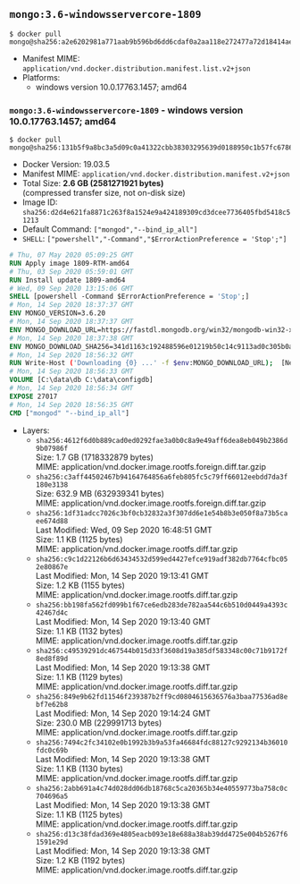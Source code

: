 ## `mongo:3.6-windowsservercore-1809`

```console
$ docker pull mongo@sha256:a2e6202981a771aab9b596bd6dd6cdaf0a2aa118e272477a72d18414aef95f00
```

-	Manifest MIME: `application/vnd.docker.distribution.manifest.list.v2+json`
-	Platforms:
	-	windows version 10.0.17763.1457; amd64

### `mongo:3.6-windowsservercore-1809` - windows version 10.0.17763.1457; amd64

```console
$ docker pull mongo@sha256:131b5f9a8bc3a5d09c0a41322cbb38303295639d0188950c1b57fc67864a9ecb
```

-	Docker Version: 19.03.5
-	Manifest MIME: `application/vnd.docker.distribution.manifest.v2+json`
-	Total Size: **2.6 GB (2581271921 bytes)**  
	(compressed transfer size, not on-disk size)
-	Image ID: `sha256:d2d4e621fa8871c263f8a1524e9a424189309cd3dcee7736405fbd5418c51213`
-	Default Command: `["mongod","--bind_ip_all"]`
-	`SHELL`: `["powershell","-Command","$ErrorActionPreference = 'Stop';"]`

```dockerfile
# Thu, 07 May 2020 05:09:25 GMT
RUN Apply image 1809-RTM-amd64
# Thu, 03 Sep 2020 05:59:01 GMT
RUN Install update 1809-amd64
# Wed, 09 Sep 2020 13:15:06 GMT
SHELL [powershell -Command $ErrorActionPreference = 'Stop';]
# Mon, 14 Sep 2020 18:37:37 GMT
ENV MONGO_VERSION=3.6.20
# Mon, 14 Sep 2020 18:37:37 GMT
ENV MONGO_DOWNLOAD_URL=https://fastdl.mongodb.org/win32/mongodb-win32-x86_64-2008plus-ssl-3.6.20-signed.msi
# Mon, 14 Sep 2020 18:37:38 GMT
ENV MONGO_DOWNLOAD_SHA256=341d1163c192488596e01219b50c14c9113ad0c305b0aef73f271d9746e44aa1
# Mon, 14 Sep 2020 18:56:32 GMT
RUN Write-Host ('Downloading {0} ...' -f $env:MONGO_DOWNLOAD_URL); 	[Net.ServicePointManager]::SecurityProtocol = [Net.SecurityProtocolType]::Tls12; 	(New-Object System.Net.WebClient).DownloadFile($env:MONGO_DOWNLOAD_URL, 'mongo.msi'); 		if ($env:MONGO_DOWNLOAD_SHA256) { 		Write-Host ('Verifying sha256 ({0}) ...' -f $env:MONGO_DOWNLOAD_SHA256); 		if ((Get-FileHash mongo.msi -Algorithm sha256).Hash -ne $env:MONGO_DOWNLOAD_SHA256) { 			Write-Host 'FAILED!'; 			exit 1; 		}; 	}; 		Write-Host 'Installing ...'; 	Start-Process msiexec -Wait 		-ArgumentList @( 			'/i', 			'mongo.msi', 			'/quiet', 			'/qn', 			'INSTALLLOCATION=C:\mongodb', 			'ADDLOCAL=all' 		); 	$env:PATH = 'C:\mongodb\bin;' + $env:PATH; 	[Environment]::SetEnvironmentVariable('PATH', $env:PATH, [EnvironmentVariableTarget]::Machine); 		Write-Host 'Verifying install ...'; 	Write-Host '  mongo --version'; mongo --version; 	Write-Host '  mongod --version'; mongod --version; 		Write-Host 'Removing ...'; 	Remove-Item C:\windows\installer\*.msi -Force; 	Remove-Item mongo.msi -Force; 		Write-Host 'Complete.';
# Mon, 14 Sep 2020 18:56:33 GMT
VOLUME [C:\data\db C:\data\configdb]
# Mon, 14 Sep 2020 18:56:34 GMT
EXPOSE 27017
# Mon, 14 Sep 2020 18:56:35 GMT
CMD ["mongod" "--bind_ip_all"]
```

-	Layers:
	-	`sha256:4612f6d0b889cad0ed0292fae3a0b0c8a9e49aff6dea8eb049b2386d9b07986f`  
		Size: 1.7 GB (1718332879 bytes)  
		MIME: application/vnd.docker.image.rootfs.foreign.diff.tar.gzip
	-	`sha256:c3aff44502467b94164764856a6feb805fc5c79ff66012eebdd7da3f180e3138`  
		Size: 632.9 MB (632939341 bytes)  
		MIME: application/vnd.docker.image.rootfs.foreign.diff.tar.gzip
	-	`sha256:1df31adcc7026c3bf0cb32832a3f307dd6e1e54b8b3e050f8a73b5caee674d88`  
		Last Modified: Wed, 09 Sep 2020 16:48:51 GMT  
		Size: 1.1 KB (1125 bytes)  
		MIME: application/vnd.docker.image.rootfs.diff.tar.gzip
	-	`sha256:c9c1d22126b6d63434532d599ed4427efce919adf382db7764cfbc052e80867e`  
		Last Modified: Mon, 14 Sep 2020 19:13:41 GMT  
		Size: 1.2 KB (1155 bytes)  
		MIME: application/vnd.docker.image.rootfs.diff.tar.gzip
	-	`sha256:bb198fa562fd099b1f67ce6edb283de782aa544c6b510d0449a4393c42467d4c`  
		Last Modified: Mon, 14 Sep 2020 19:13:40 GMT  
		Size: 1.1 KB (1132 bytes)  
		MIME: application/vnd.docker.image.rootfs.diff.tar.gzip
	-	`sha256:c49539291dc467544b015d33f3608d19a385df583348c00c71b9172f8ed8f89d`  
		Last Modified: Mon, 14 Sep 2020 19:13:38 GMT  
		Size: 1.1 KB (1129 bytes)  
		MIME: application/vnd.docker.image.rootfs.diff.tar.gzip
	-	`sha256:849e9b62fd11546f239387b2ff9cd0804615636576a3baa77536ad8ebf7e62b8`  
		Last Modified: Mon, 14 Sep 2020 19:14:24 GMT  
		Size: 230.0 MB (229991713 bytes)  
		MIME: application/vnd.docker.image.rootfs.diff.tar.gzip
	-	`sha256:7494c2fc34102e0b1992b3b9a53fa46684fdc88127c9292134b36010fdc0c69b`  
		Last Modified: Mon, 14 Sep 2020 19:13:38 GMT  
		Size: 1.1 KB (1130 bytes)  
		MIME: application/vnd.docker.image.rootfs.diff.tar.gzip
	-	`sha256:2abb691a4c74d028dd06db18768c5ca20365b34e40559773ba758c0c704696a5`  
		Last Modified: Mon, 14 Sep 2020 19:13:38 GMT  
		Size: 1.1 KB (1125 bytes)  
		MIME: application/vnd.docker.image.rootfs.diff.tar.gzip
	-	`sha256:d13c38fdad369e4805eacb093e18e688a38ab39dd4725e004b5267f61591e29d`  
		Last Modified: Mon, 14 Sep 2020 19:13:38 GMT  
		Size: 1.2 KB (1192 bytes)  
		MIME: application/vnd.docker.image.rootfs.diff.tar.gzip
